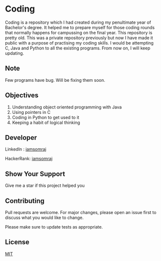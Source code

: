 # Coding

Coding is a repository which I had created during my penultimate year of Bachelor's degree. It helped me to prepare myself for those coding rounds that normally happens for campussing on the final year. This repository is pretty old. This was a private repository previously but now I have made it public with a purpose of practising my coding skills. I would be attempting C, Java and Python to all the existing programs. From now on, I will keep updating.

## Note

Few programs have bug. Will be fixing them soon.

## Objectives

1. Understanding object oriented programming with Java
2. Using pointers in C
3. Coding in Python to get used to it
4. Keeping a habit of logical thinking

## Developer

LinkedIn : [iamsomraj](https://www.linkedin.com/in/iamsomraj/)

HackerRank: [iamsomraj](https://www.hackerrank.com/iamsomraj?hr_r=1) 

## Show Your Support

Give me a star if this project helped you

## Contributing

Pull requests are welcome. For major changes, please open an issue first to discuss what you would like to change.

Please make sure to update tests as appropriate.

## License

[MIT](https://choosealicense.com/licenses/mit/)
